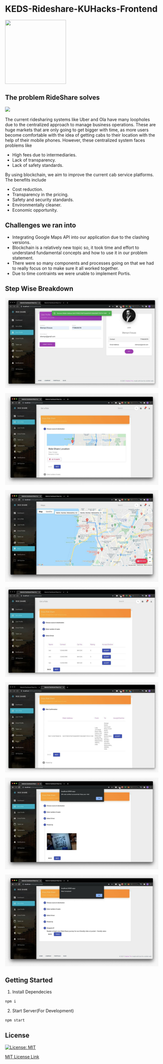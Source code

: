# KEDS-Rideshare-KUHacks-Frontend 

<img src="https://i.ibb.co/cyVQyDP/image.png" height="210px" width="200px"/>

## The problem RideShare solves

<img src="https://d3lkc3n5th01x7.cloudfront.net/wp-content/uploads/2018/08/12061600/Ride_Sharing_Diagram.svg"/>

<p>The current ridesharing systems like Uber and Ola have many loopholes due to the centralized approach to manage business operations. These are huge markets that are only going to get bigger with time, as more users become comfortable with the idea of getting cabs to their location with the help of their mobile phones. However, these centralized system faces problems like</p>

<ul>
  <li>High fees due to intermediaries.</li>
  <li>Lack of transparency.</li>
  <li>Lack of safety standards.</li>
</ul>  
  
By using blockchain, we aim to improve the current cab service platforms. The benefits include

<ul>
  <li>Cost reduction.</li>
  <li>Transparency in the pricing.</li>
  <li>Safety and security standards.</li>
  <li>Environmentally cleaner.</li>
  <li>Economic opportunity.</li>
</ul>

## Challenges we ran into
<ul>
  <li>Integrating Google Maps API into our application due to the clashing versions.</li>
  <li>Blockchain is a relatively new topic so, it took time and effort to understand fundamental concepts and how to use it in our problem statement.</li>
  <li>There were so many components and processes going on that we had to really focus on to make sure it all worked together.</li>
  <li>Due to time contraints we were unable to implement Portis.</li>
</ul>

## Step Wise Breakdown


![img1](assets/img1.jpg)

![img2](assets/img2.jpg)

![img3](assets/img3.jpg)

![img4](assets/img4.jpg)

![img5](assets/img5.jpg)

![img6](assets/img6.jpg)

![img7](assets/img7.jpg)

## Getting Started

1. Install Dependecies
```bash
npm i
```

2. Start Server(For Development)
```bash
npm start
```
## License

[![License: MIT](https://img.shields.io/badge/License-MIT-yellow.svg)](https://opensource.org/licenses/MIT)

[MIT License Link](https://github.com/sherwyn11/KEDS-Rideshare-KUHacks-Backend/blob/master/LICENSE)
